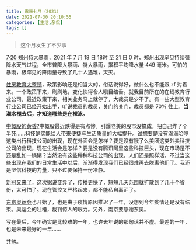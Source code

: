 ```yaml
---
title: 震荡七月（2021）
date: 2021-07-30 20:10:55
categories: [生活,杂侃]
tags: []
---
```


> 这个月发生了不少事

[7·20 郑州特大暴雨](https://baike.baidu.com/item/7%C2%B720%E9%83%91%E5%B7%9E%E7%89%B9%E5%A4%A7%E6%9A%B4%E9%9B%A8/58047836?fromtitle=%E9%83%91%E5%B7%9E%E6%9A%B4%E9%9B%A8&fromid=58050415&fr=aladdin)，2021 年 7 月 18 日 18时 至 21 日 0 时，郑州出现罕见持续强降水天气过程，全市普降大暴雨、特大暴雨，累积平均降水量 449 毫米。可怕的暴雨，极罕见的降雨量导致了几十人遇难，天灾。

[住房教育大整顿](https://www.163.com/dy/article/GG5RRFEL0535A6UZ.html)，政策影响还是相当大的，俗话说得好，做什么也不能跟 zf 对着来。一个政策下来，刷刷地，变化快得令人瞋目结舌。就我目前所在的在线教育行业公司，最近政策下来，相关业务马上就停了，大裁员是少不了。有一些大型教育行业公司已经开始出手，听说裁员的裁员，关门的关门，裁员都是 70% 往上。**当潮水褪去后，才知道哪些是在裸泳。**

[中概股的黄昏?](https://www.163.com/dy/article/GG6BPKJ40531LTUZ.html)中概股最近跌得是有点惨。引爆老美的股市没搞成，把自己炸了个半死……科技确实能给人带来便捷与生活质量的大幅提升。试想要是没有滴滴哈啰这类出行科技公司的出现，现在外面会是怎样？要是没有饿了么美团这类外卖科技公司的出现，现在生活会是怎样？要是没有腾讯阿里这些科技巨头，现在市场是不还是乱如一锅粥？当然没有这些种种科技公司的出现，人们还是照样活。不过当这些出现在我们的日常生活中以后，渐渐得发现我们已经很难再去脱离他们了。我还是坚信科技的力量，只不过要保持一份冷静。

[新冠又来了](https://www.thepaper.cn/newsDetail_forward_13821030)，这次据说变异了，传播更快了，短短几天范围就扩散到了几十个省份，太可怕了。现在管控又严格起来，都不能私自离沪了。

[东京奥运会](https://36kr.com/p/1333147773704454)也开始了，也是由于疫情原因推迟了一年，没想到今年疫情还是没有结束。奥运会的吐槽，裁判惊人的眼力。另外，南京要感谢东奥。

写在最后，今年确实是比较难的一年，也许去年说的那句话并不虚。最差的一年，也是未来最好的一年……

共勉。